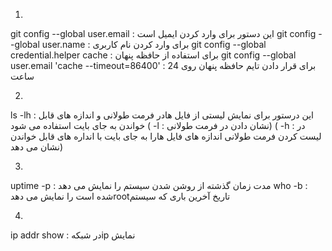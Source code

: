 1)
  git config --global user.email : این دستور برای وارد کردن ایمیل است
  git config --global user.name : برای وارد کردن نام کاربری
  git config --global credential.helper cache : برای استفاده از حافظه پنهان 
  git config --global user.email 'cache --timeout=86400' : برای قرار دادن تایم حافظه پنهان روی 24 ساعت
  
2)
  ls -lh : این درستور برای نمایش لیستی از فایل هادر فرمت طولانی و اندازه های قابل خواندن به جای بایت استفاده می شود
  ( -l : نشان دادن در فرمت طولانی)
  ( -h : در لیست کردن فرمت طولانی اندازه های فایل هارا به جای بایت با انداره های قابل خواندن نشان می دهد)
  
3) 
 uptime -p : مدت زمان گذشته از روشن شدن سیستم را نمایش می دهد
 who -b : شده است را نمایش می دهدrootتاریخ آخرین باری که سیستم 
 
4)
  ip addr show : در شبکهip نمایش
